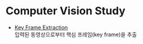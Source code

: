 # Computer Vision Study

- [Key Frame Extraction](./key_frame_extraction/key_frame.md)  
입력된 동영상으로부터 핵심 프레임(key frame)을 추출


